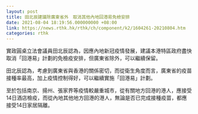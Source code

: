 ```yaml
---
layout: post
title: 田北辰建議除廣東省外　取消其他內地回港易免檢安排
date: 2021-08-04 18:19:56.000000000 +08:00
link: https://news.rthk.hk/rthk/ch/component/k2/1604261-20210804.htm
categories: rthk
---
```


實政圓桌立法會議員田北辰認為，因應內地新冠疫情發展，建議本港特區政府盡快取消「回港易」計劃的免檢疫安排，但廣東省除外，可以繼續保留。

田北辰認為，考慮到廣東省與香港的關係密切，而從衛生角度而言，廣東省的疫苗接種率最高，加上疫情控制得好，可以繼續實施「回港易」計劃。

至於包括南京、揚州、張家界等疫情較嚴重城市，從有關地方回港的港人，應接受14日酒店檢疫，而從內地其他地方回港的港人，無論是否已完成接種疫苗，都應接受14日家居隔離。
